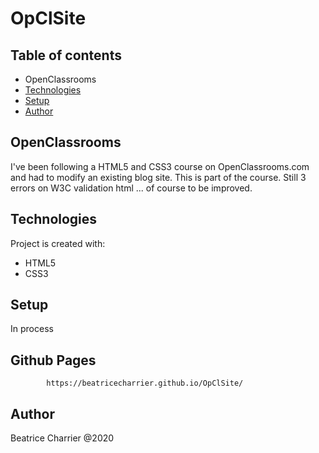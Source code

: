 # OpClSite

## Table of contents
* OpenClassrooms
* [Technologies](#technologies)
* [Setup](#setup)
* [Author](#author)

## OpenClassrooms
I've been following a HTML5 and CSS3 course on OpenClassrooms.com and had to modify an existing blog site.
This is part of the course.
Still 3 errors on W3C validation html ... of course to be improved.
	
## Technologies
Project is created with:
* HTML5
* CSS3
	
## Setup
In process

## Github Pages
			https://beatricecharrier.github.io/OpClSite/

## Author
Beatrice Charrier @2020
